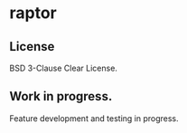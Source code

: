 # raptor

## License
BSD 3-Clause Clear License.

## Work in progress.
Feature development and testing in progress.

